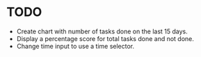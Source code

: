# TODO

- Create chart with number of tasks done on the last 15 days.
- Display a percentage score for total tasks done and not done.
- Change time input to use a time selector.
